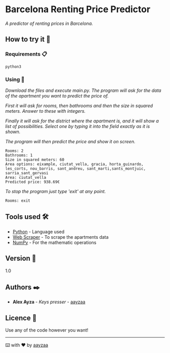 # Barcelona Renting Price Predictor

_A predictor of renting prices in Barcelona._

## How to try it 🚀

### Requirements 📋

```
python3
```

### Using 🔧

_Download the files and execute main.py. The program will ask for the data of the apartment you want to predict the price of._ 

_First it will ask for rooms, then bathrooms and then the size in squared meters. Answer to these with integers._

_Finally it will ask for the district where the apartment is, and it will show a list of possibilities. Select one by typing it into the field exactly as it is shown._

_The program will then predict the price and show it on screen._

```
Rooms: 2
Bathrooms: 1
Size in squared meters: 60
Area options: eixample, ciutat_vella, gracia, horta_guinardo, les_corts, nou_barris, sant_andreu, sant_marti,sants_montjuic, sarria_sant_gervasi
Area: ciutat_vella
Predicted price: 938.69€
```

_To stop the program just type 'exit' at any point._

```
Rooms: exit
```

## Tools used 🛠️

* [Python](https://www.python.org/) - Language used
* [Web Scraper](https://webscraper.io/) - To scrape the apartments data
* [NumPy](https://numpy.org/) - For the mathematic operations

## Version 📌

1.0

## Authors ✒️

* **Alex Ayza** - *Keys presser* - [aayzaa](https://github.com/aayzaa)

## Licence 📄

Use any of the code however you want!

---
⌨️ with ❤️ by [aayzaa](https://github.com/aayzaa)
